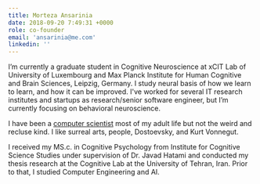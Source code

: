 ```yaml
---
title: Morteza Ansarinia
date: 2018-09-20 7:49:31 +0000
role: co-founder
email: 'ansarinia@me.com'
linkedin: ''
---
```


I’m currently a graduate student in Cognitive Neuroscience at xCIT Lab of University of Luxembourg and Max Planck Institute for Human Cognitive and Brain Sciences, Leipzig, Germany. I study neural basis of how we learn to learn, and how it can be improved. I've worked for several IT research institutes and startups as research/senior software engineer, but I’m currently focusing on behavioral neuroscience.

I have been a <a href="http://github.com/morteza" target="_blank">computer scientist</a> most of my adult life but not the weird and recluse kind. I like surreal arts, people, Dostoevsky, and Kurt Vonnegut.

I received my MS.c. in Cognitive Psychology from Institute for Cognitive Science Studies under supervision of Dr. Javad Hatami and conducted my thesis research at the Cognitive Lab at the University of Tehran, Iran. Prior to that, I studied Computer Engineering and AI.